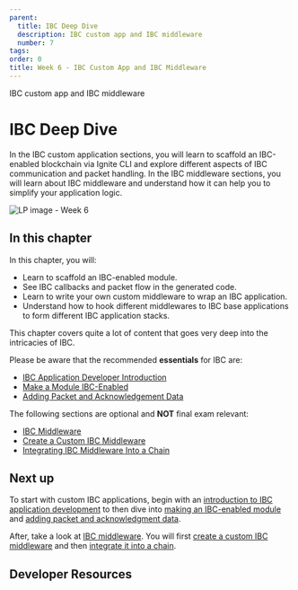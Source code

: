 ```yaml
---
parent:
  title: IBC Deep Dive
  description: IBC custom app and IBC middleware
  number: 7
tags:
order: 0
title: Week 6 - IBC Custom App and IBC Middleware
---
```


<div class="tm-overline tm-rf-1 tm-lh-title tm-medium tm-muted">IBC custom app and IBC middleware</div>
<h1 class="mt-4 mb-6">IBC Deep Dive</h1>

In the IBC custom application sections, you will learn to scaffold an IBC-enabled blockchain via Ignite CLI and explore different aspects of IBC communication and packet handling. In the IBC middleware sections, you will learn about IBC middleware and understand how it can help you to simplify your application logic.

![LP image - Week 6](/moving-objects.svg)

## In this chapter

<HighlightBox type="learning">

In this chapter, you will:

* Learn to scaffold an IBC-enabled module.
* See IBC callbacks and packet flow in the generated code.
* Learn to write your own custom middleware to wrap an IBC application.
* Understand how to hook different middlewares to IBC base applications to form different IBC application stacks.

</HighlightBox>

<HighlightBox type="info">

This chapter covers quite a lot of content that goes very deep into the intricacies of IBC.

Please be aware that the recommended **essentials** for IBC are:

* [IBC Application Developer Introduction](/hands-on-exercise/4-ibc-adv/5-ibc-app-intro.md)
* [Make a Module IBC-Enabled](/hands-on-exercise/4-ibc-adv/6-ibc-app-steps.md)
* [Adding Packet and Acknowledgement Data](/hands-on-exercise/4-ibc-adv/7-ibc-app-packets.md)

The following sections are optional and **NOT** final exam relevant:

* [IBC Middleware](/hands-on-exercise/4-ibc-adv/10-ibc-mw-intro.md)
* [Create a Custom IBC Middleware](/hands-on-exercise/4-ibc-adv/11-ibc-mw-develop.md)
* [Integrating IBC Middleware Into a Chain](/hands-on-exercise/4-ibc-adv/12-ibc-mw-integrate.md)

</HighlightBox>

## Next up

To start with custom IBC applications, begin with an [introduction to IBC application development](/hands-on-exercise/4-ibc-adv/5-ibc-app-intro.md) to then dive into [making an IBC-enabled module](/hands-on-exercise/4-ibc-adv/6-ibc-app-steps.md) and [adding packet and acknowledgment data](/hands-on-exercise/4-ibc-adv/7-ibc-app-packets.md).

After, take a look at [IBC middleware](/hands-on-exercise/4-ibc-adv/10-ibc-mw-intro.md). You will first [create a custom IBC middleware](/hands-on-exercise/4-ibc-adv/11-ibc-mw-develop.md) and then [integrate it into a chain](/hands-on-exercise/4-ibc-adv/12-ibc-mw-integrate.md).

## Developer Resources

<div v-for="resource in $themeConfig.resources">
  <Resource
    :title="resource.title"
    :description="resource.description"
    :links="resource.links"
    :image="resource.image"
    :large="true"
  />
  <br/>
</div>
